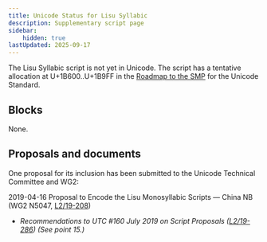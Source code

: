 ```yaml
---
title: Unicode Status for Lisu Syllabic
description: Supplementary script page
sidebar:
    hidden: true
lastUpdated: 2025-09-17
---
```


The Lisu Syllabic script is not yet in Unicode. The script has a tentative allocation at U+1B600..U+1B9FF in the [Roadmap to the SMP](http://www.unicode.org/roadmaps/smp/) for the Unicode Standard.

## Blocks

None.

## Proposals and documents

One proposal for its inclusion has been submitted to the Unicode Technical Committee and WG2:

2019-04-16 Proposal to Encode the Lisu Monosyllabic Scripts — China NB (WG2 N5047, [L2/19-208](http://www.unicode.org/cgi-bin/GetMatchingDocs.pl?L2/19-208))
- _Recommendations to UTC #160 July 2019 on Script Proposals ([L2/19-286](https://www.unicode.org/L2/L2019/19286-script-recs.pdf)) (See point 15.)_

